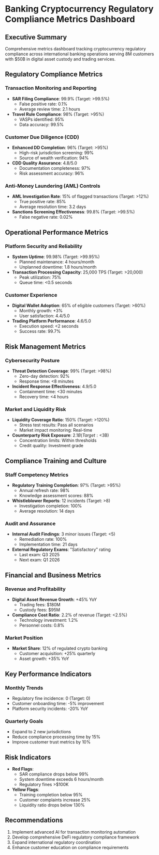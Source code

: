 # Banking Cryptocurrency Regulatory Compliance Metrics Dashboard

## Executive Summary
Comprehensive metrics dashboard tracking cryptocurrency regulatory compliance across international banking operations serving 8M customers with $50B in digital asset custody and trading services.

## Regulatory Compliance Metrics

### Transaction Monitoring and Reporting
- **SAR Filing Compliance**: 99.9% (Target: >99.5%)
  - False positive rate: 0.1%
  - Average review time: 2.1 hours
- **Travel Rule Compliance**: 98% (Target: >95%)
  - VASPs identified: 95%
  - Data accuracy: 99.5%

### Customer Due Diligence (CDD)
- **Enhanced DD Completion**: 96% (Target: >95%)
  - High-risk jurisdiction screening: 99%
  - Source of wealth verification: 94%
- **CDD Quality Assurance**: 4.8/5.0
  - Documentation completeness: 97%
  - Risk assessment accuracy: 96%

### Anti-Money Laundering (AML) Controls
- **AML Investigation Rate**: 15% of flagged transactions (Target: >12%)
  - True positive rate: 85%
  - Average resolution time: 3.2 days
- **Sanctions Screening Effectiveness**: 99.8% (Target: >99.5%)
  - False negative rate: 0.02%

## Operational Performance Metrics

### Platform Security and Reliability
- **System Uptime**: 99.98% (Target: >99.95%)
  - Planned maintenance: 4 hours/month
  - Unplanned downtime: 1.8 hours/month
- **Transaction Processing Capacity**: 25,000 TPS (Target: >20,000)
  - Peak utilization: 75%
  - Queue time: <0.5 seconds

### Customer Experience
- **Digital Wallet Adoption**: 65% of eligible customers (Target: >60%)
  - Monthly growth: +3%
  - User satisfaction: 4.4/5.0
- **Trading Platform Performance**: 4.6/5.0
  - Execution speed: <2 seconds
  - Success rate: 99.7%

## Risk Management Metrics

### Cybersecurity Posture
- **Threat Detection Coverage**: 99% (Target: >98%)
  - Zero-day detection: 92%
  - Response time: <8 minutes
- **Incident Response Effectiveness**: 4.9/5.0
  - Containment time: <30 minutes
  - Recovery time: <4 hours

### Market and Liquidity Risk
- **Liquidity Coverage Ratio**: 150% (Target: >120%)
  - Stress test results: Pass all scenarios
  - Market impact monitoring: Real-time
- **Counterparty Risk Exposure**: $2.1B (Target: <$3B)
  - Concentration limits: Within thresholds
  - Credit quality: Investment grade

## Compliance Training and Culture

### Staff Competency Metrics
- **Regulatory Training Completion**: 97% (Target: >95%)
  - Annual refresh rate: 98%
  - Knowledge assessment scores: 88%
- **Whistleblower Reports**: 12 incidents (Target: >8)
  - Investigation completion: 100%
  - Average resolution: 14 days

### Audit and Assurance
- **Internal Audit Findings**: 3 minor issues (Target: <5)
  - Remediation rate: 100%
  - Implementation time: 21 days
- **External Regulatory Exams**: "Satisfactory" rating
  - Last exam: Q3 2025
  - Next exam: Q1 2026

## Financial and Business Metrics

### Revenue and Profitability
- **Digital Asset Revenue Growth**: +45% YoY
  - Trading fees: $180M
  - Custody fees: $95M
- **Compliance Cost Ratio**: 2.2% of revenue (Target: <2.5%)
  - Technology investment: 1.2%
  - Personnel costs: 0.8%

### Market Position
- **Market Share**: 12% of regulated crypto banking
  - Customer acquisition: +25% quarterly
  - Asset growth: +35% YoY

## Key Performance Indicators

### Monthly Trends
- Regulatory fine incidence: 0 (Target: 0)
- Customer onboarding time: -5% improvement
- Platform security incidents: -20% YoY

### Quarterly Goals
- Expand to 2 new jurisdictions
- Reduce compliance processing time by 15%
- Improve customer trust metrics by 10%

## Risk Indicators
- **Red Flags**:
  - SAR compliance drops below 99%
  - System downtime exceeds 6 hours/month
  - Regulatory fines >$100K
- **Yellow Flags**:
  - Training completion below 95%
  - Customer complaints increase 25%
  - Liquidity ratio drops below 130%

## Recommendations
1. Implement advanced AI for transaction monitoring automation
2. Develop comprehensive DeFi regulatory compliance framework
3. Expand international regulatory coordination
4. Enhance customer education on compliance requirements
